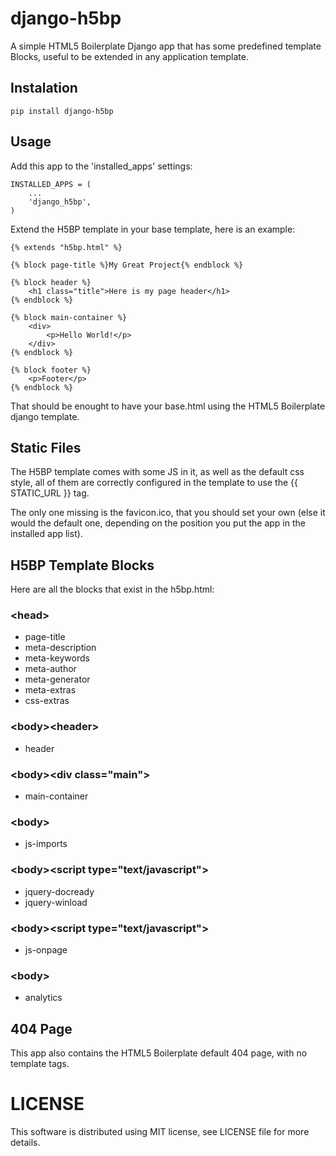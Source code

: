 django-h5bp
===========

A simple HTML5 Boilerplate Django app that has some predefined template Blocks,
useful to be extended in any application template.


Instalation
-----------------------------------

    pip install django-h5bp


Usage
-----------------------------------

Add this app to the 'installed_apps' settings:

    INSTALLED_APPS = (
        ...
        'django_h5bp',
    )

Extend the H5BP template in your base template, here is an example:

    {% extends "h5bp.html" %}

    {% block page-title %}My Great Project{% endblock %}

    {% block header %}
        <h1 class="title">Here is my page header</h1>
    {% endblock %}

    {% block main-container %}
        <div>
            <p>Hello World!</p>
        </div>
    {% endblock %}

    {% block footer %}
        <p>Footer</p>
    {% endblock %}

That should be enought to have your base.html using the HTML5 Boilerplate django template.

Static Files
-----------------------------------
The H5BP template comes with some JS in it, as well as the default css style, all of them are correctly configured in the template to use the {{ STATIC_URL }} tag.

The only one missing is the favicon.ico, that you should set your own (else it would the default one, depending on the position you put the app in the installed app list).


H5BP Template Blocks
-----------------------------------

Here are all the blocks that exist in the h5bp.html:

### \<head\>
* page-title
* meta-description
* meta-keywords
* meta-author
* meta-generator
* meta-extras
* css-extras

### \<body\>\<header\>
* header

### \<body\>\<div class="main"\>
* main-container

### \<body\>
* js-imports

### \<body\>\<script type="text/javascript"\>
* jquery-docready
* jquery-winload

### \<body\>\<script type="text/javascript"\>
* js-onpage

### \<body\>
* analytics

404 Page
-----------------------------------

This app also contains the HTML5 Boilerplate default 404 page, with no template tags.


LICENSE
=============
This software is distributed using MIT license, see LICENSE file for more details.
